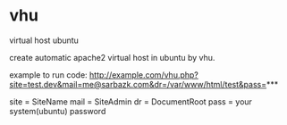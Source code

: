 # vhu
virtual host ubuntu

create automatic apache2 virtual host in ubuntu by vhu.

example to run code:
http://example.com/vhu.php?site=test.dev&mail=me@sarbazk.com&dr=/var/www/html/test&pass=***

site = SiteName
mail = SiteAdmin
dr = DocumentRoot
pass = your system(ubuntu) password
